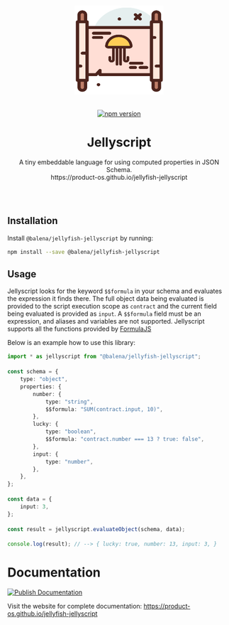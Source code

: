<div align="center">
  <img width="200" height="200" src="https://raw.githubusercontent.com/product-os/jellyfish-jellyscript/master/icon.png">
  <br>
  <br>

[![npm version](https://badge.fury.io/js/@balena%2Fjellyfish-jellyscript.svg)](https://badge.fury.io/js/@balena%2Fjellyfish-jellyscript)

  <h1>Jellyscript</h1>

  <p>
    A tiny embeddable language for using computed properties in JSON Schema.
    <br>
    https://product-os.github.io/jellyfish-jellyscript
  </p>
  <br>
  <br>
</div>

## Installation

Install `@balena/jellyfish-jellyscript` by running:

```sh
npm install --save @balena/jellyfish-jellyscript
```

## Usage

Jellyscript looks for the keyword `$$formula` in your schema and evaluates the expression it finds there.
The full object data being evaluated is provided to the script execution scope as `contract` and the current field being evaluated is provided as `input`.
A `$$formula` field must be an expression, and aliases and variables are not supported.
Jellyscript supports all the functions provided by [FormulaJS](https://formulajs.info/)

Below is an example how to use this library:

```typescript
import * as jellyscript from "@balena/jellyfish-jellyscript";

const schema = {
	type: "object",
	properties: {
		number: {
			type: "string",
			$$formula: "SUM(contract.input, 10)",
		},
		lucky: {
			type: "boolean",
			$$formula: "contract.number === 13 ? true: false",
		},
		input: {
			type: "number",
		},
	},
};

const data = {
	input: 3,
};

const result = jellyscript.evaluateObject(schema, data);

console.log(result); // --> { lucky: true, number: 13, input: 3, }
```

# Documentation

[![Publish Documentation](https://github.com/product-os/jellyfish-jellyscript/actions/workflows/publish-docs.yml/badge.svg)](https://github.com/product-os/jellyfish-jellyscript/actions/workflows/publish-docs.yml)

Visit the website for complete documentation: https://product-os.github.io/jellyfish-jellyscript
